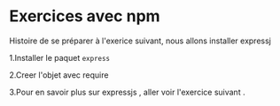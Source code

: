 # Exercices avec npm
Histoire de se préparer à l'exerice suivant, nous allons installer expressj

1.Installer le paquet ```express```


2.Creer l'objet avec require


3.Pour en savoir plus sur expressjs , aller voir l'exercice suivant .
